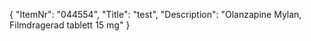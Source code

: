 {
  "ItemNr": "044554",
  "Title": "test",
  "Description": "Olanzapine Mylan, Filmdragerad tablett 15 mg"
}